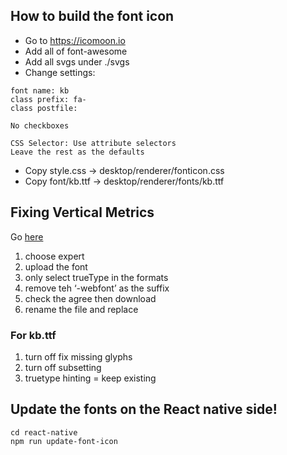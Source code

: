## How to build the font icon

- Go to https://icomoon.io
- Add all of font-awesome
- Add all svgs under ./svgs
- Change settings:

```
font name: kb
class prefix: fa-
class postfile:

No checkboxes

CSS Selector: Use attribute selectors
Leave the rest as the defaults

```

- Copy style.css -> desktop/renderer/fonticon.css
- Copy font/kb.ttf -> desktop/renderer/fonts/kb.ttf

## Fixing Vertical Metrics

Go [here](https://www.fontsquirrel.com/tools/webfont-generator)

1. choose expert
1. upload the font
1. only select trueType in the formats
1. remove teh ‘-webfont’ as the suffix
1. check the agree then download
1. rename the file and replace

### For kb.ttf

1. turn off fix missing glyphs
1. turn off subsetting
1. truetype hinting = keep existing

## Update the fonts on the React native side!

```
cd react-native
npm run update-font-icon
```
